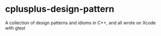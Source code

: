 # cplusplus-design-pattern
A collection of design patterns and idioms in C++, and all wrote on Xcode with gtest
